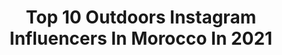 ---
title: Top 10 Outdoors Instagram Influencers In Morocco In 2021
description: >-
  Find top outdoors Instagram influencers in Morocco in 2021. Most popular hashtags: #nature #photography #outdoors #travel.
platform: Instagram
hits: 13
text_top: Discover the most popular Instagram profiles on inBeat.
text_bottom: inBeat has 13 Instagram influencers like this in Morocco for you to collaborate.
profiles:
  - username: "salmaamahzoune"
    fullname: >-
      𝐒𝐚𝐥𝐦𝐚 𝐀𝐦𝐚𝐡𝐳𝐨𝐮𝐧𝐞
    bio: >-
      🏎 Car Fanatic 📚 Master’s Student 🏔 Outdoors Enthusiast 📨 Salmaamahzounepro@gmail.com 📍 Morocco 🇲🇦
    location: "Morocco"
    followers: 259692
    engagement: 405
    commentsToLikes: 0.024927
    id: ck0vwduaat8tw0i19ed542mr2
    verified: false
    hashtags: "#staypositive, #nephewlove, #458italia"
  - username: "meghyem0ut"
    fullname: >-
      MeghyLost
    bio: >-
      I travel, sometimes.
    location: "Morocco"
    followers: 9333
    engagement: 1140
    commentsToLikes: 0.018682
    id: ckaoyupc8j5w70i78ckyhrj7b
    verified: false
    hashtags: "#travel, #traveladdict, #hiking, #adventureculture"
  - username: "alharbialaa"
    fullname: >-
      علاء الحربي | ALHARBIALAA
    bio: >-
      Portrait | Food |Coffee | Video | Travel Makkah, مصور من مكة
    location: "Morocco"
    followers: 2475
    engagement: 1073
    commentsToLikes: 0.060355
    id: ck8t4ko4u73kw0j78bh5ac2j5
    verified: false
    hashtags: "#mecca, #makkah, #canon, #taif"
  - username: "mariamsidah"
    fullname: >-
      ℳ𝒶𝓇𝒾𝒶 💫
    bio: >-
      𝑬𝒗𝒆𝒓𝒚𝒕𝒉𝒊𝒏𝒈 𝒉𝒂𝒑𝒑𝒆𝒏𝒔 𝒇𝒐𝒓 𝒂 𝒓𝒆𝒂𝒔𝒐𝒏 ♥️ . ⬇️ 𝙻𝚊𝚜𝚝 𝙲𝚘𝚟𝚎𝚛 ⬇️ 🎈 𝚈𝙾𝚄𝚃𝚄𝙱𝙴 🎈
    location: "Morocco"
    followers: 24706
    engagement: 389
    commentsToLikes: 0.022754
    id: ck0u0y871vabb0i19rn19ut83
    verified: false
    hashtags: "#summer, #7es, #cravata, #keddab"
  - username: "bennagios"
    fullname: >-
      🇹🇳 تبعني نبنيو الدنيا زينة 🇹🇳
    bio: >-
      😇🇹🇳 Asslema i am aziz 22 Y.o , young teacher🇹🇳😇 🏔Explorer 🧗‍♂️ adventurer 🏔 Biker 🚴🏻 🏞 i am promoting my country hidden heavens 🏞 #حوس_بخ_تف
    location: "Morocco"
    followers: 21156
    engagement: 499
    commentsToLikes: 0.010915
    id: ckf5mvhnrvkys0j2364kke7tj
    verified: false
    hashtags: "#camp, #tunisia, #camping, #campinglife"
  - username: "sanae.ak"
    fullname: >-
      Sanae Ak
    bio: >-
      Travel, motherhood and lifestyle 🇩🇪🇲🇦🇩🇰🇹🇷🇹🇭🇳🇱🇱🇧🇴🇲🇧🇪🇱🇰🇦🇪 Mother to @lilyaa.ak 📧sanae.abdulkarim@gmail.com
    location: "Morocco"
    followers: 6405
    engagement: 1813
    commentsToLikes: 0.068790
    id: ck6tso2if5unv0j71z0r07exv
    verified: false
    hashtags: "#sunset, #travelgram, #like, #fashion"
  - username: "omarelmrabt"
    fullname: >-
      OMAR EL MRABT
    bio: >-
      🎬 Photographer | Visual Artist 🍁 Finnish/Moroccan Content Creator 🇫🇮 Helsinki, Finland 🎈 Welcome to my colorful world 📸 omar.elmrabt@gmail.com
    location: "Morocco"
    followers: 34626
    engagement: 301
    commentsToLikes: 0.035656
    id: ck0ubx90tfgu50i196dhhgupj
    verified: true
    hashtags: "#cherryblossom, #katajanokka, #rukamoments, #helsinki"
  - username: "nicolocastellinibaldissera"
    fullname: >-
      Nicolo Castellini Baldissera
    bio: >-
      Author of INSIDE TANGIER @vendomepress
    location: "Morocco"
    followers: 50045
    engagement: 316
    commentsToLikes: 0.035517
    id: ck13acu94pr300i19c73gvjmy
    verified: false
    hashtags: "#style, #architect, #photo, #textiles"
  - username: "merzougui_official"
    fullname: >-
      ʏᴏᴜ ᴡɪʟʟ ɴᴇᴠᴇʀ ᴜɴᴅᴇʀsᴛᴀɴᴅ ᴍᴇ
    bio: >-
      📍| MOROCCAN BASED IN MARRAKECH 🌴 👖 | FASHION BLOGGER ⚡️📸 💻 | PHOTOGRAPHER | DESIGNER 📚 📩 | FOR BOOKINGS | 📱 👻 | SNAP : MERZOUGUIZAKI1 ✨
    location: "Morocco"
    followers: 69986
    engagement: 203
    commentsToLikes: 0.014870
    id: ck5hscddqwcuv0i11zq505pce
    verified: false
    hashtags: "#maroc, #morocco, #traveling, #africa"
  - username: "oussama_bastaoui"
    fullname: >-
      ᴼᵁᔆᔆᴬᴹᴬ ᴮᴬᔆᵀᴬᴼᵁᴵ
    bio: >-
      Moroccan actor and singer للإستماع لأغنية غلطة⬇️
    location: "Morocco"
    followers: 612828
    engagement: 163
    commentsToLikes: 0.011999
    id: ckaov7xt83fql0i78kxlohe9w
    verified: true
    hashtags: "#smiley, #smile, #sourire, #beautifulsmile"
---